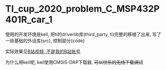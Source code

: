 # TI_cup_2020_problem_C_MSP432P401R_car_1
 
使用的开发环境是keil, 把ti的driverlib库(third_party, ti)完整的移植了出来, 写了一些基础的外设库(src), 控制部分(code)

实际效果见[B站视频, 不是我的B站账号](https://www.bilibili.com/video/BV19T411j74q)

为什么用keil呢, keil使用CMSIS-DAP下载器, ~~可以快乐的无线下载调试~~
